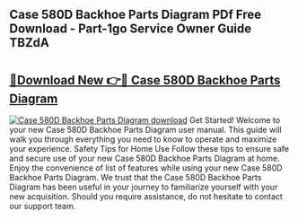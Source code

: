## Case 580D Backhoe Parts Diagram PDf Free Download - Part-1go Service Owner Guide TBZdA

# <h2><a href="http://dfrh96.blite.top/?on=Case+580D+Backhoe+Parts+Diagram">🔗Download New 👉🔴 Case 580D Backhoe Parts Diagram</a></h2>

[![Case 580D Backhoe Parts Diagram download](https://i.imgur.com/lujVjoI.png)](http://dfrh96.blite.top/?on=Case+580D+Backhoe+Parts+Diagram)
Get Started! Welcome to your new Case 580D Backhoe Parts Diagram user manual. This guide will walk you through everything you need to know to operate and maximize your experience. Safety Tips for Home Use Follow these tips to ensure safe and secure use of your new Case 580D Backhoe Parts Diagram at home. Enjoy the convenience of list of features while using your new Case 580D Backhoe Parts Diagram. We trust that the Case 580D Backhoe Parts Diagram has been useful in your journey to familiarize yourself with your new acquisition. Should you require assistance, do not hesitate to contact our support team.
